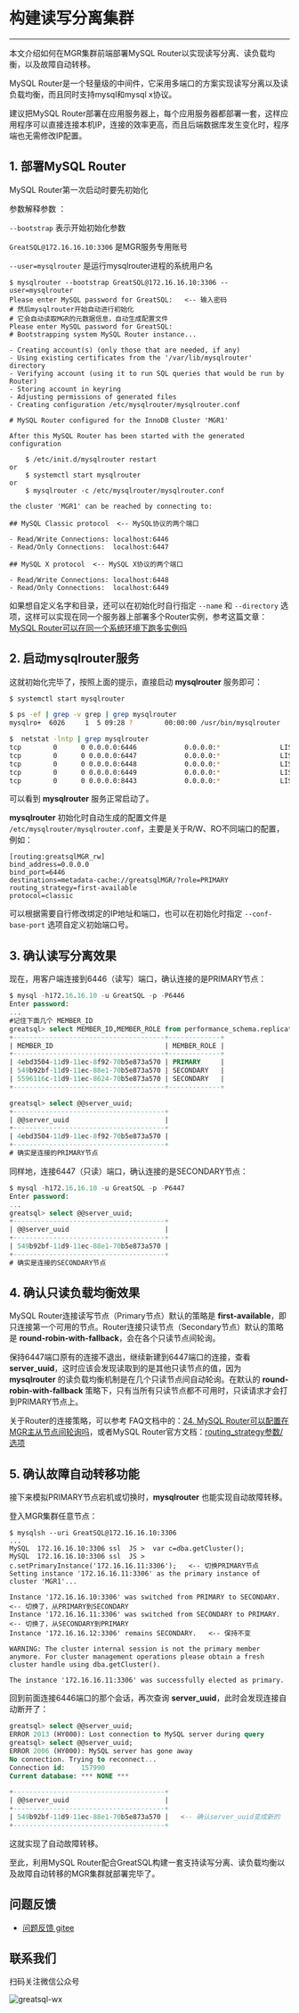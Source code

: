 # 构建读写分离集群

---

本文介绍如何在MGR集群前端部署MySQL Router以实现读写分离、读负载均衡，以及故障自动转移。

MySQL Router是一个轻量级的中间件，它采用多端口的方案实现读写分离以及读负载均衡，而且同时支持mysql和mysql x协议。

建议把MySQL Router部署在应用服务器上，每个应用服务器都部署一套，这样应用程序可以直接连接本机IP，连接的效率更高，而且后端数据库发生变化时，程序端也无需修改IP配置。

## 1. 部署MySQL Router
MySQL Router第一次启动时要先初始化

参数解释参数 ：

`--bootstrap` 表示开始初始化参数 

`GreatSQL@172.16.16.10:3306` 是MGR服务专用账号

`--user=mysqlrouter` 是运行mysqlrouter进程的系统用户名

```
$ mysqlrouter --bootstrap GreatSQL@172.16.16.10:3306 --user=mysqlrouter
Please enter MySQL password for GreatSQL:   <-- 输入密码
# 然后mysqlrouter开始自动进行初始化
# 它会自动读取MGR的元数据信息，自动生成配置文件
Please enter MySQL password for GreatSQL:
# Bootstrapping system MySQL Router instance...

- Creating account(s) (only those that are needed, if any)
- Using existing certificates from the '/var/lib/mysqlrouter' directory
- Verifying account (using it to run SQL queries that would be run by Router)
- Storing account in keyring
- Adjusting permissions of generated files
- Creating configuration /etc/mysqlrouter/mysqlrouter.conf

# MySQL Router configured for the InnoDB Cluster 'MGR1'

After this MySQL Router has been started with the generated configuration

    $ /etc/init.d/mysqlrouter restart
or
    $ systemctl start mysqlrouter
or
    $ mysqlrouter -c /etc/mysqlrouter/mysqlrouter.conf

the cluster 'MGR1' can be reached by connecting to:

## MySQL Classic protocol  <-- MySQL协议的两个端口

- Read/Write Connections: localhost:6446
- Read/Only Connections:  localhost:6447

## MySQL X protocol  <-- MySQL X协议的两个端口

- Read/Write Connections: localhost:6448
- Read/Only Connections:  localhost:6449
```
如果想自定义名字和目录，还可以在初始化时自行指定 `--name` 和 `--directory` 选项，这样可以实现在同一个服务器上部署多个Router实例，参考这篇文章：[MySQL Router可以在同一个系统环境下跑多实例吗](https://mp.weixin.qq.com/s/9eLnQ2EJIMQnZuEvScIhiw)

## 2. 启动mysqlrouter服务
这就初始化完毕了，按照上面的提示，直接启动 **mysqlrouter** 服务即可：
```bash
$ systemctl start mysqlrouter

$ ps -ef | grep -v grep | grep mysqlrouter
mysqlro+  6026     1  5 09:28 ?        00:00:00 /usr/bin/mysqlrouter

$  netstat -lntp | grep mysqlrouter
tcp        0      0 0.0.0.0:6446            0.0.0.0:*               LISTEN      6026/mysqlrouter
tcp        0      0 0.0.0.0:6447            0.0.0.0:*               LISTEN      6026/mysqlrouter
tcp        0      0 0.0.0.0:6448            0.0.0.0:*               LISTEN      6026/mysqlrouter
tcp        0      0 0.0.0.0:6449            0.0.0.0:*               LISTEN      6026/mysqlrouter
tcp        0      0 0.0.0.0:8443            0.0.0.0:*               LISTEN      6026/mysqlrouter
```
可以看到 **mysqlrouter** 服务正常启动了。

**mysqlrouter** 初始化时自动生成的配置文件是 `/etc/mysqlrouter/mysqlrouter.conf`，主要是关于R/W、RO不同端口的配置，例如：

```
[routing:greatsqlMGR_rw]
bind_address=0.0.0.0
bind_port=6446
destinations=metadata-cache://greatsqlMGR/?role=PRIMARY
routing_strategy=first-available
protocol=classic
```
可以根据需要自行修改绑定的IP地址和端口，也可以在初始化时指定 `--conf-base-port` 选项自定义初始端口号。

## 3. 确认读写分离效果
现在，用客户端连接到6446（读写）端口，确认连接的是PRIMARY节点：
```sql
$ mysql -h172.16.16.10 -u GreatSQL -p -P6446
Enter password:
...
#记住下面几个 MEMBER_ID
greatsql> select MEMBER_ID,MEMBER_ROLE from performance_schema.replication_group_members;
+--------------------------------------+-------------+
| MEMBER_ID                            | MEMBER_ROLE |
+--------------------------------------+-------------+
| 4ebd3504-11d9-11ec-8f92-70b5e873a570 | PRIMARY     |
| 549b92bf-11d9-11ec-88e1-70b5e873a570 | SECONDARY   |
| 5596116c-11d9-11ec-8624-70b5e873a570 | SECONDARY   |
+--------------------------------------+-------------+

greatsql> select @@server_uuid;
+--------------------------------------+
| @@server_uuid                        |
+--------------------------------------+
| 4ebd3504-11d9-11ec-8f92-70b5e873a570 |
+--------------------------------------+
# 确实是连接的PRIMARY节点
```

同样地，连接6447（只读）端口，确认连接的是SECONDARY节点：
```sql
$ mysql -h172.16.16.10 -u GreatSQL -p -P6447
Enter password:
...
greatsql> select @@server_uuid;
+--------------------------------------+
| @@server_uuid                        |
+--------------------------------------+
| 549b92bf-11d9-11ec-88e1-70b5e873a570 |
+--------------------------------------+
# 确实是连接的SECONDARY节点
```

## 4. 确认只读负载均衡效果
MySQL Router连接读写节点（Primary节点）默认的策略是 **first-available**，即只连接第一个可用的节点。Router连接只读节点（Secondary节点）默认的策略是 **round-robin-with-fallback**，会在各个只读节点间轮询。

保持6447端口原有的连接不退出，继续新建到6447端口的连接，查看 **server_uuid**，这时应该会发现读取到的是其他只读节点的值，因为 **mysqlrouter** 的读负载均衡机制是在几个只读节点间自动轮询。在默认的 **round-robin-with-fallback** 策略下，只有当所有只读节点都不可用时，只读请求才会打到PRIMARY节点上。

关于Router的连接策略，可以参考 FAQ文档中的：[24. MySQL Router可以配置在MGR主从节点间轮询吗](https://gitee.com/GreatSQL/GreatSQL-Doc/blob/master/docs/GreatSQL-FAQ.md)，或者MySQL Router官方文档：[routing_strategy参数/选项](https://dev.mysql.com/doc/mysql-router/8.0/en/mysql-router-conf-options.html#option_mysqlrouter_routing_strategy)

## 5. 确认故障自动转移功能
接下来模拟PRIMARY节点宕机或切换时，**mysqlrouter** 也能实现自动故障转移。

登入MGR集群任意节点：
```
$ mysqlsh --uri GreatSQL@172.16.16.10:3306
...
MySQL  172.16.16.10:3306 ssl  JS >  var c=dba.getCluster();
MySQL  172.16.16.10:3306 ssl  JS >  c.setPrimaryInstance('172.16.16.11:3306');   <-- 切换PRIMARY节点
Setting instance '172.16.16.11:3306' as the primary instance of cluster 'MGR1'...

Instance '172.16.16.10:3306' was switched from PRIMARY to SECONDARY.   <-- 切换了，从PRIMARY到SECONDARY
Instance '172.16.16.11:3306' was switched from SECONDARY to PRIMARY.   <-- 切换了，从SECONDARY到PRIMARY
Instance '172.16.16.12:3306' remains SECONDARY.   <-- 保持不变

WARNING: The cluster internal session is not the primary member anymore. For cluster management operations please obtain a fresh cluster handle using dba.getCluster().

The instance '172.16.16.11:3306' was successfully elected as primary.
```

回到前面连接6446端口的那个会话，再次查询 **server_uuid**，此时会发现连接自动断开了：
```sql
greatsql> select @@server_uuid;
ERROR 2013 (HY000): Lost connection to MySQL server during query
greatsql> select @@server_uuid;
ERROR 2006 (HY000): MySQL server has gone away
No connection. Trying to reconnect...
Connection id:    157990
Current database: *** NONE ***

+--------------------------------------+
| @@server_uuid                        |
+--------------------------------------+
| 549b92bf-11d9-11ec-88e1-70b5e873a570 |   <-- 确认server_uuid变成新的
+--------------------------------------+
```
这就实现了自动故障转移。

至此，利用MySQL Router配合GreatSQL构建一套支持读写分离、读负载均衡以及故障自动转移的MGR集群就部署完毕了。

**问题反馈**
---

- [问题反馈 gitee](https://gitee.com/GreatSQL/GreatSQL-Manual/issues)


**联系我们**
---

扫码关注微信公众号

![greatsql-wx](../greatsql-wx.jpg)

